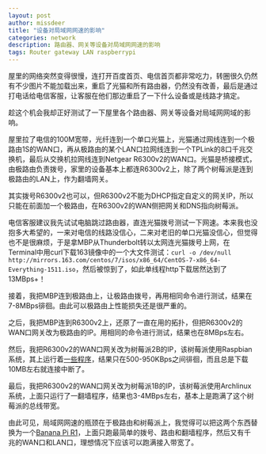 ```yaml
---
layout: post
author: missdeer
title: "设备对局域网网速的影响"
categories: network
description: 路由器、网关等设备对局域网网速的影响
tags: Router gateway LAN raspberrypi
---
```


屋里的网络突然变得很慢，连打开百度首页、电信首页都非常吃力，转圈很久仍然有不少图片不能加载出来，重启了光猫和所有路由器，仍然没有改善，最后是通过打电话给电信客服，让客服在他们那边重启了一下什么设备或是线路才搞定。

趁这个机会我却正好测试了一下屋里各个路由器、网关等设备对局域网网域的影响。

屋里拉了电信的100M宽带，光纤连到一个单口光猫上，光猫通过网线连到一个极路由1S的WAN口，再从极路由的某个LAN口拉网线连到一个TPLink的8口千兆交换机，最后从交换机拉网线连到Netgear R6300v2的WAN口。光猫是桥接模式，由极路由负责拨号，家里的设备基本上都连R6300v2上，除了两个树莓派是连到极路由的LAN上，作为翻墙网关。

其实拨号R6300v2也可以，但R6300v2不能为DHCP指定自定义的网关IP，所以只能在前面加一个极路由，在R6300v2的WAN侧把网关和DNS指向树莓派。

电信客服建议我先试试电脑跳过路由器，直连光猫拨号测试一下网速。本来我也没抱多大希望的，一来对电信的线路没信心，二来对老旧的单口光猫没信心，但觉得也不是很麻烦，于是拿MBP从Thunderbolt转以太网连光猫拨号上网，在Terminal中用curl下载163镜像中的一个大文件测试：`curl -o /dev/null http://mirrors.163.com/centos/7/isos/x86_64/CentOS-7-x86_64-Everything-1511.iso`，然后被惊到了，如此单线程http下载居然达到了13MBps+！

接着，我把MBP连到极路由上，让极路由拨号，再用相同命令进行测试，结果在7-8MBps徘徊。由此可以极路由上性能损失还是很严重的。

之后，我把MBP连到R6300v2上，还原了一直在用的拓扑，但把R6300v2的WAN口网关改为极路由的IP。用相同的命令进行测试，结果也在8MBps左右。

然后，我把R6300v2的WAN口网关改为树莓派2B的IP，该树莓派使用Raspbian系统，其上运行着[一些程序](/2016/10/my-busy-raspberry-pi/)，结果只在500-950KBps之间徘徊，而且总是下载10MB左右就连接中断了。

最后，我把R6300v2的WAN口网关改为树莓派1B的IP，该树莓派使用Archlinux系统，上面只运行了一翻墙程序，结果也3-4MBps左右，基本上是跑满了这个树莓派的总线带宽。

由此可见，局域网网速的瓶颈在于极路由和树莓派上，我觉得可以把这两个东西替换为一个[Banana Pi R1](https://item.taobao.com/item.htm?id=42722747273)，上面只跑最简单的拨号、路由和翻墙程序，然后又有千兆的WAN口和LAN口，理想情况下应该可以跑满接入带宽了。